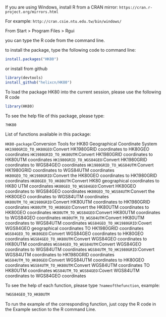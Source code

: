 If you are using Windows, install R from a CRAN mirror:
`https://cran.r-project.org/mirrors.html`

For example:
`http://cran.csie.ntu.edu.tw/bin/windows/`

From Start > Program Files > Rgui

you can type the R code from the command line.

to install the package, type the following code to command line:

```R
install.packages("HK80")
```
or install from github

```R
library(devtools)
install_github("helixcn/HK80")
```
To load the package HK80 into the current session, please use the following R code

```R
library(HK80)
```

To see the help file of this package, please type:

```R
?HK80
```

List of functions available in this package:

`HK80-package`:Conversion Tools for HK80 Geographical Coordinate System
`HK1980GRID_TO_HK80GEO`:Convert HK1980GRID coordinates to HK80GEO coordinates
`HK1980GRID_TO_HK80UTM`:Convert HK1980GRID coordinates to HK80UTM coordinates
`HK1980GRID_TO_WGS84GEO`:Convert HK1980GRID coordinates to WGS84GEO coordinates
`HK1980GRID_TO_WGS84UTM`:Convert HK1980GRID coordinates to WGS84UTM coordinates
`HK80GEO_TO_HK1980GRID`:Convert the HK80GEO coordinates to HK1980GRID coordinates
`HK80GEO_TO_HK80UTM`:Convert HK80 geographical coordinates to HK80 UTM coordinates
`HK80GEO_TO_WGS84GEO`:Convert HK80GEO coordinates to WGS84GEO coordinates
`HK80GEO_TO_WGS84UTM`:Convert the HK80GEO coordinates to WGS84UTM coordinates
`HK80UTM_TO_HK1980GRID`:Convert HK80UTM coordinates to HK1980GRID coordinates
`HK80UTM_TO_HK80GEO`:Convert the HK80UTM coordinates to HK80GEO coordinates
`HK80UTM_TO_WGS84GEO`:Convert HK80UTM coordinates to WGS84GEO coordinates
`HK80UTM_TO_WGS84UTM`:Convert HK80UTM coordinates to WGS84UTM coordinates
`WGS84GEO_TO_HK1980GRID`:Covert WGS84GEO geographical coordinates TO HK1980GRID coordinates
`WGS84GEO_TO_HK80GEO`:Convert WGS84GEO coordinates to HK80GEO coordinates
`WGS84GEO_TO_HK80UTM`:Convert WGS84GEO coordinates to HK80UTM coordinates
`WGS84GEO_TO_WGS84UTM`:Convert WGS84GEO coordinates to WGS84UTM coordinates
`WGS84UTM_TO_HK1980GRID`:Convert WGS84UTM coordinates to HK1980GRID coordinates
`WGS84UTM_TO_HK80GEO`:Convert WGS84UTM coordinates to HK80GEO coordinates
`WGS84UTM_TO_HK80UTM`:Convert WGS84UTM coordinates TO HK80UTM coordinates
`WGS84UTM_TO_WGS84GEO`:Covert WGS84UTM coordinates to WGS84GEO coordinates

To see the help of each function, please type
`?nameofthefunction`, example:

```R
?WGS84GEO_TO_HK80UTM
```

To run the example of the corresponding function, just copy the R code in the Example section to the R command Line.
